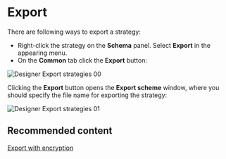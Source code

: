 # Export

There are following ways to export a strategy:

- Right\-click the strategy on the **Schema** panel. Select **Export** in the appearing menu.
- On the **Common** tab click the **Export** button:

![Designer Export strategies 00](~/images/Designer_Export_strategies_00.png)

Clicking the **Export** button opens the **Export scheme** window, where you should specify the file name for exporting the strategy:

![Designer Export strategies 01](~/images/Designer_Export_strategies_01.png)

## Recommended content

[Export with encryption](Designer_Encryption.md)
